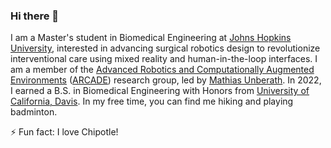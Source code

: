 ### Hi there 👋
I am a Master's student in Biomedical Engineering at [Johns Hopkins University](https://www.bme.jhu.edu/), interested in advancing surgical robotics design to revolutionize interventional care using mixed reality and human-in-the-loop interfaces. I am a member of the [Advanced Robotics and Computationally Augmented Environments](https://arcade.cs.jhu.edu/) ([ARCADE](https://arcade.cs.jhu.edu/)) research group, led by [Mathias Unberath](https://mathiasunberath.github.io). In 2022, I earned a B.S. in Biomedical Engineering with Honors from [University of California, Davis](https://bme.ucdavis.edu/). In my free time, you can find me hiking and playing badminton.

⚡ Fun fact: I love Chipotle!
<!--
**HanZhang206/HanZhang206** is a ✨ _special_ ✨ repository because its `README.md` (this file) appears on your GitHub profile.

Here are some ideas to get you started:

- 🔭 I’m currently working on ...
- 🌱 I’m currently learning ...
- 👯 I’m looking to collaborate on ...
- 🤔 I’m looking for help with ...
- 💬 Ask me about ...
- 📫 How to reach me: ...
- 😄 Pronouns: ...
- ⚡ Fun fact: ...
-->
